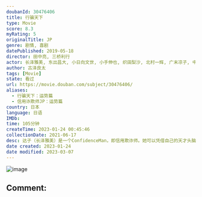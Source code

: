 ```yaml
---
doubanId: 30476406
title: 行骗天下
type: Movie
score: 8.3
myRating: 5
originalTitle: JP
genre: 剧情, 喜剧
datePublished: 2019-05-18
director: 田中亮, 三桥利行
actor: 长泽雅美, 东出昌大, 小日向文世, 小手伸也, 织田梨沙, 北村一辉, 广末凉子, 中山美穗, 忍成修吾, 大谷亮介, 西铭骏, 高杉亘, 小林剑道, 山中崇史, 山根和马, 小筱惠奈, 生濑胜久, 泷川英次, 佳久创, 米本学仁, 小林隆, 船越英一郎, 村上秋峨, 佐伯新, 小木茂光, 铃木球予
author: 古泽良太
tags: [Movie]
state: 看过
url: https://movie.douban.com/subject/30476406/
aliases:
  - 行骗天下：运势篇
  - 信用诈欺师JP：运势篇
country: 日本
language: 日语
IMDb: 
time: 105分钟
createTime: 2023-01-24 00:45:46
collectionDate: 2021-06-17
desc: 达子（长泽雅美）是一个ConfidenceMan，即信用欺诈师。她可以凭借自己的天才头脑和出类拔萃集中力在短时间内掌握各种艰涩难懂的专业知识。她长期居住在高档酒店的豪华套房，虽然天赋异禀却有着纯真马虎...
date created: 2023-01-24
date modified: 2023-03-07
---
```


![image](p2612258850.jpg)

Comment:
---

